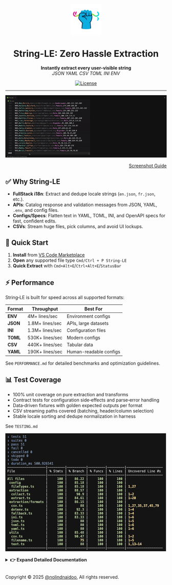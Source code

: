 <p align="center">
  <img src="https://github.com/nolindnaidoo/string-le/blob/main/src/assets/images/icon.png" alt="String-LE Logo" width="96" height="96"/>
</p>
<h1 align="center">String-LE: Zero Hassle Extraction</h1>
<p align="center">
  <b>Instantly extract every user-visible string</b><br/>
  <i>JSON YAML CSV TOML INI ENV</i>
</p>

<p align="center">
  <a href="https://github.com/nolindnaidoo/string-le/blob/main/LICENSE">
    <img src="https://img.shields.io/github/license/nolindnaidoo/string-le?label=License" alt="License" />
  </a>
</p>

---

<p>
  <img src="https://github.com/nolindnaidoo/string-le/blob/main/src/assets/images/csv-streaming.gif" alt="CSV Streaming (Editor) animation" style="max-width: 100%; height: auto;" />
</p>

<p align="right">
 <a href="https://github.com/nolindnaidoo/string-le/blob/main/docs/SCREENSHOTS.md">Screenshot Guide</a>
</p>

## ✅ Why String‑LE

- **FullStack i18n**: Extract and dedupe locale strings (`en.json`, `fr.json`, etc.).
- **APIs**: Catalog response and validation messages from JSON, YAML, `.env`, and config files.
- **Configs/Specs**: Flatten text in YAML, TOML, INI, and OpenAPI specs for fast, confident edits.
- **CSVs**: Stream huge files, pick columns, and avoid UI lockups.

## 🚀 Quick Start

1. **Install** from [VS Code Marketplace](https://marketplace.visualstudio.com/items?itemName=nolindnaidoo.string-le)
2. **Open** any supported file type `Cmd/Ctrl + P String-LE`
3. **Quick Extract** with `Cmd+Alt+E`/`Ctrl+Alt+E`/`StatusBar`

## ⚡ Performance

String‑LE is built for speed across all supported formats:

| Format   | Throughput      | Best For               |
| -------- | --------------- | ---------------------- |
| **ENV**  | 4M+ lines/sec   | Environment configs    |
| **JSON** | 1.8M+ lines/sec | APIs, large datasets   |
| **INI**  | 1.3M+ lines/sec | Configuration files    |
| **TOML** | 530K+ lines/sec | Modern configs         |
| **CSV**  | 440K+ lines/sec | Tabular data           |
| **YAML** | 190K+ lines/sec | Human-readable configs |

See `PERFORMANCE.md` for detailed benchmarks and optimization guidelines.

## 📊 Test Coverage

- 100% unit coverage on pure extraction and transforms
- Contract tests for configuration side‑effects and parse‑error handling
- Data‑driven fixtures with golden expected outputs per format
- CSV streaming paths covered (batching, header/column selection)
- Stable locale sorting and dedupe normalization in harness

See `TESTING.md`

![Test Coverage Report](https://github.com/nolindnaidoo/string-le/blob/main/src/assets/images/coverage-report-text.png)

<details>
  <summary><strong>👉 Expand Detailed Documentation</strong></summary>

## 🛠 Configuration

- `string-le.openResultsSideBySide` – Open to the side
- `string-le.csv.streamingEnabled` – Toggle CSV streaming
- `string-le.dedupeEnabled` – Auto-dedupe strings
- `string-le.sortEnabled` – Auto-sort output
- **Safety Guards** – File size warnings & thresholds
- **Notification Levels** – Control verbosity and alerts

#### ⚠️ Behaviors & limits

- CSV support assumes standard delimiter/quoting; unusual dialects not supported
- Large outputs can be slow to open — use **Copy** when prompted
- Streaming applies only to CSV; other formats load in memory
- Multi-line strings (e.g., YAML block scalars) are only partially supported
- CSV multi-line and all-column extracts stream to the editor only (no auto-copy)
- Sorting and deduplication apply to final strings, not their original positions
- Fallback mode uses quoted-string heuristics and may include false positives

See `CONFIGURATION.md`

## 🌍 Language Support

#### English + 12 translations

- Chinese (Simplified), Spanish, French, Russian, Portuguese (Brazil)
- Japanese, Korean, German, Italian, Vietnamese, Ukrainian, Indonesian

See `I18N.md`

## 🔒 Privacy & Telemetry

This extension runs entirely locally and never sends data off your machine
Optional, local-only logs can be enabled via `string-le.telemetryEnabled`
To help troubleshoot (Output panel → “String-LE”)

See `PRIVACY.md`

## 🤝 Contributing

We welcome all contributions! Whether it's code, ideas, or feedback

- <strong>Project</strong>: [Issues](https://github.com/nolindnaidoo/string-le/issues) • [Pull Requests](https://github.com/nolindnaidoo/string-le/pulls) • [Releases](https://github.com/nolindnaidoo/string-le/releases)
- <strong>Dev</strong>: [Spec](https://github.com/nolindnaidoo/string-le/blob/main/docs/SPECIFICATION.md) • [Architecture](https://github.com/nolindnaidoo/string-le/blob/main/docs/ARCHITECTURE.md) • [Development](https://github.com/nolindnaidoo/string-le/blob/main/docs/DEVELOPMENT.md) • [Contributing](https://github.com/nolindnaidoo/string-le/blob/main/CONTRIBUTING.md) • [Troubleshooting](https://github.com/nolindnaidoo/string-le/blob/main/docs/TROUBLESHOOTING.md)
- <strong>Docs</strong>: [Commands](https://github.com/nolindnaidoo/string-le/blob/main/docs/COMMANDS.md) • [Notifications](https://github.com/nolindnaidoo/string-le/blob/main/docs/NOTIFICATIONS.md) • [Status Bar](https://github.com/nolindnaidoo/string-le/blob/main/docs/STATUSBAR.md) • [Config](https://github.com/nolindnaidoo/string-le/blob/main/docs/CONFIGURATION.md) • [Performance](https://github.com/nolindnaidoo/string-le/blob/main/docs/PERFORMANCE.md) • [I18N](https://github.com/nolindnaidoo/string-le/blob/main/docs/I18N.md) • [Privacy](https://github.com/nolindnaidoo/string-le/blob/main/docs/PRIVACY.md) • [Screenshots](https://github.com/nolindnaidoo/string-le/blob/main/docs/SCREENSHOTS.md) • [Workflow](https://github.com/nolindnaidoo/string-le/blob/main/docs/WORKFLOW.md)

See `CONTRIBUTING.md`

</details></br>

Copyright © 2025 [@nolindnaidoo](https://github.com/nolindnaidoo), All rights reserved.
